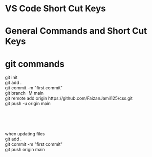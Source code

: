 <h1> VS Code Short Cut Keys </h1>







<h1> General Commands and Short Cut Keys </h1>

<h1>git commands</h1>
git init<br/>
git add .<br/>
git commit -m "first commit"<br/>
git branch -M main<br/>
git remote add origin https://github.com/FaizanJamil125/css.git<br/>
git push -u origin main<br/>

<br/><br/><br/><br/>
when updating files<br/>
git add .<br/>
git commit -m "first commit"<br/>
git push origin main<br/>

